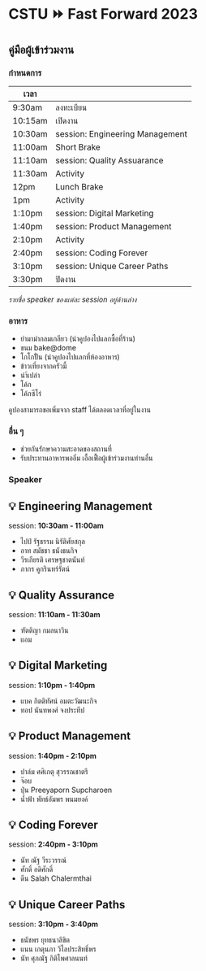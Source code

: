 # CSTU ⏩ Fast Forward 2023
## คู่มือผู้เข้าร่วมงาน

### กำหนดการ

| เวลา | |
|---|---|
| 9:30am | ลงทะเบียน |
| 10:15am | เปิดงาน | 
| 10:30am | session: Engineering Management | 
| 11:00am | Short Brake | 
| 11:10am | session: Quality Assuarance | 
| 11:30am | Activity | 
| 12pm | Lunch Brake | 
| 1pm | Activity | 
| 1:10pm | session: Digital Marketing | 
| 1:40pm | session: Product Management | 
| 2:10pm | Activity | 
| 2:40pm | session: Coding Forever | 
| 3:10pm | session: Unique Career Paths | 
| 3:30pm | ปิดงาน | 

_รายชื่อ speaker ของแต่ละ session อยู่ด้านล่าง_

### อาหาร
- ยำมาม่ากลมเกลียว (นำคูปองไปแลกซื้อที่ร้าน)
- ขนม bake@dome
- โกโกปัั่น (นำคูปองไปแลกที่ห้องอาหาร)
- ข้าวเที่ยงจากครัวมี้
- นำ้เปล่า
- โค้ก
- โค้กซีโร่

คูปองสามารถขอเพิ่มจาก staff ได้ตลอดเวลาที่อยู่ในงาน

### อื่น ๆ
- ช่วยกันรักษาความสะอาดของสถานที่
- รับประทานอาหารพออิ่ม เอื้อเฟื้อผู้เข้าร่วมงานท่านอื่น

### Speaker
## 💡 Engineering Management
session: **10:30am - 11:00am**
- ไปป์ รัฐธรรม นิรัติศัยสกุล
- อาท สมัชชา ธนังธนกิจ
- วีรเกียรติ เศรษฐชาตนันท์
- ภากร คูกรินทร์รัตน์

## 💡 Quality Assurance
session: **11:10am - 11:30am**
- ฑัตติญา กมลนาวิน
- แอม

## 💡 Digital Marketing
session: **1:10pm - 1:40pm**
- แบค กิตติทัศน์ อมตะวัฒนะกิจ
- ทอป นันทพงศ์ จงประทีป

## 💡 Product Management
session: **1:40pm - 2:10pm**
- ปาล์ม ศศิเกตุ สุวรรณชาตรี
- จ๊อบ
- ปุ่น Preeyaporn Supcharoen
- น้ำฟ้า พัทธ์อัมพร พนมยงค์

## 💡 Coding Forever
session: **2:40pm - 3:10pm**
- นัท ณัฐ วีระวรรณ์
- ศักดิ์ อดิศักดิ์
- ดีน Salah Chalermthai

## 💡 Unique Career Paths
session: **3:10pm - 3:40pm**
- ธนัชพร ยุทธนาลิขิต
- แนน เกตุนภา วิไลประสิทธิ์พร
- นัท ศุภณัฐ กิติไพศาลนนท์

